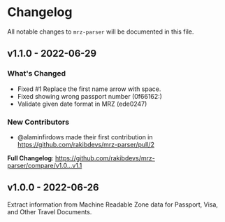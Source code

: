 # Changelog

All notable changes to `mrz-parser` will be documented in this file.

## v1.1.0 - 2022-06-29

### What's Changed

- Fixed #1 Replace the first name arrow with space.
- Fixed showing wrong passport number (0f66162:)
- Validate given date format in MRZ (ede0247)

### New Contributors

- @alaminfirdows made their first contribution in https://github.com/rakibdevs/mrz-parser/pull/2

**Full Changelog**: https://github.com/rakibdevs/mrz-parser/compare/v1.0...v1.1

## v1.0.0 - 2022-06-26

Extract information from Machine Readable Zone data for Passport, Visa, and Other Travel Documents.
